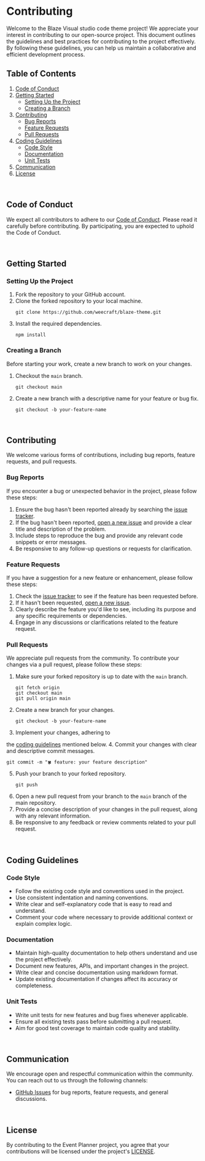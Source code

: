 # Contributing

Welcome to the Blaze Visual studio code theme project! We appreciate your interest in contributing to our open-source project. This document outlines the guidelines and best practices for contributing to the project effectively. By following these guidelines, you can help us maintain a collaborative and efficient development process.

## Table of Contents

1. [Code of Conduct](#code-of-conduct)
2. [Getting Started](#getting-started)
   - [Setting Up the Project](#setting-up-the-project)
   - [Creating a Branch](#creating-a-branch)
3. [Contributing](#contributing)
   - [Bug Reports](#bug-reports)
   - [Feature Requests](#feature-requests)
   - [Pull Requests](#pull-requests)
4. [Coding Guidelines](#coding-guidelines)
   - [Code Style](#code-style)
   - [Documentation](#documentation)
   - [Unit Tests](#unit-tests)
5. [Communication](#communication)
6. [License](#license)

<br/>

## Code of Conduct

We expect all contributors to adhere to our [Code of Conduct](./CODE_OF_CONDUCT.md). Please read it carefully before contributing. By participating, you are expected to uphold the Code of Conduct.

<br/>

## Getting Started

### Setting Up the Project

1. Fork the repository to your GitHub account.
2. Clone the forked repository to your local machine.
   ```
   git clone https://github.com/weecraft/blaze-theme.git
   ```
3. Install the required dependencies.
   ```
   npm install
   ```

### Creating a Branch

Before starting your work, create a new branch to work on your changes.

1. Checkout the `main` branch.
   ```
   git checkout main
   ```
2. Create a new branch with a descriptive name for your feature or bug fix.
   ```
   git checkout -b your-feature-name
   ```

<br/>

## Contributing

We welcome various forms of contributions, including bug reports, feature requests, and pull requests.

### Bug Reports

If you encounter a bug or unexpected behavior in the project, please follow these steps:

1. Ensure the bug hasn't been reported already by searching the [issue tracker](https://github.com/weecraft/blaze-theme/issues).
2. If the bug hasn't been reported, [open a new issue](https://github.com/weecraft/blaze-theme/issues/new) and provide a clear title and description of the problem.
3. Include steps to reproduce the bug and provide any relevant code snippets or error messages.
4. Be responsive to any follow-up questions or requests for clarification.

### Feature Requests

If you have a suggestion for a new feature or enhancement, please follow these steps:

1. Check the [issue tracker](https://github.com/weecraft/blaze-theme/issues) to see if the feature has been requested before.
2. If it hasn't been requested, [open a new issue](https://github.com/weecraft/blaze-theme/issues/new).
3. Clearly describe the feature you'd like to see, including its purpose and any specific requirements or dependencies.
4. Engage in any discussions or clarifications related to the feature request.

### Pull Requests

We appreciate pull requests from the community. To contribute your changes via a pull request, please follow these steps:

1. Make sure your forked repository is up to date with the `main` branch.
   ```
   git fetch origin
   git checkout main
   git pull origin main
   ```
2. Create a new branch for your changes.
   ```
   git checkout -b your-feature-name
   ```
3. Implement your changes, adhering to

the [coding guidelines](#coding-guidelines) mentioned below. 4. Commit your changes with clear and descriptive commit messages.

```
git commit -m "🍀 feature: your feature description"
```

5. Push your branch to your forked repository.
   ```
   git push
   ```
6. Open a new pull request from your branch to the `main` branch of the main repository.
7. Provide a concise description of your changes in the pull request, along with any relevant information.
8. Be responsive to any feedback or review comments related to your pull request.

<br/>

## Coding Guidelines

### Code Style

- Follow the existing code style and conventions used in the project.
- Use consistent indentation and naming conventions.
- Write clear and self-explanatory code that is easy to read and understand.
- Comment your code where necessary to provide additional context or explain complex logic.

### Documentation

- Maintain high-quality documentation to help others understand and use the project effectively.
- Document new features, APIs, and important changes in the project.
- Write clear and concise documentation using markdown format.
- Update existing documentation if changes affect its accuracy or completeness.

### Unit Tests

- Write unit tests for new features and bug fixes whenever applicable.
- Ensure all existing tests pass before submitting a pull request.
- Aim for good test coverage to maintain code quality and stability.

<br/>

## Communication

We encourage open and respectful communication within the community. You can reach out to us through the following channels:

- [GitHub Issues](https://github.com/weecraft/blaze-theme/issues) for bug reports, feature requests, and general discussions.

<br/>

## License

By contributing to the Event Planner project, you agree that your contributions will be licensed under the project's [LICENSE](./LICENSE).
